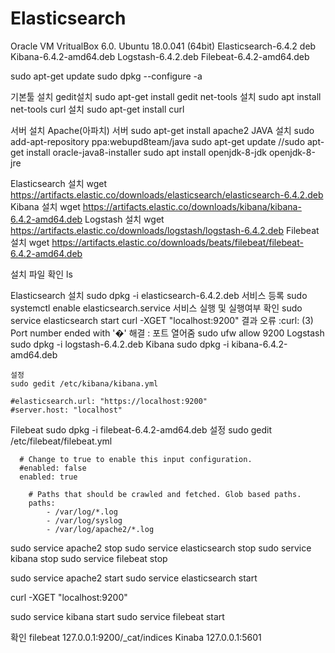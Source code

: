 # Elasticsearch

Oracle VM VritualBox 6.0.
Ubuntu 18.0.041 (64bit)
Elasticsearch-6.4.2 deb
Kibana-6.4.2-amd64.deb
Logstash-6.4.2.deb
Filebeat-6.4.2-amd64.deb


sudo apt-get update
sudo dpkg --configure -a

기본툴 설치
	gedit설치
		sudo apt-get install gedit
	net-tools 설치
		sudo apt install net-tools
	curl 설치
		sudo apt-get install curl


서버 설치
	Apache(아파치) 서버
		sudo apt-get install apache2
JAVA 설치
	sudo add-apt-repository ppa:webupd8team/java
	sudo apt-get update	
	//sudo apt-get install oracle-java8-installer
	sudo apt install openjdk-8-jdk openjdk-8-jre
	
Elasticsearch 설치
	wget https://artifacts.elastic.co/downloads/elasticsearch/elasticsearch-6.4.2.deb
Kibana 설치
	wget https://artifacts.elastic.co/downloads/kibana/kibana-6.4.2-amd64.deb
Logstash 설치
	wget https://artifacts.elastic.co/downloads/logstash/logstash-6.4.2.deb
Filebeat 설치
	wget https://artifacts.elastic.co/downloads/beats/filebeat/filebeat-6.4.2-amd64.deb

설치 파일 확인
	ls

Elasticsearch
	설치
		sudo dpkg -i elasticsearch-6.4.2.deb
	서비스 등록
		sudo systemctl enable elasticsearch.service
	서비스 실행 및 실행여부 확인
		sudo service elasticsearch start
		curl -XGET "localhost:9200"
			결과 오류 :curl: (3) Port number ended with '�'
			해결 : 포트 열어줌
				sudo ufw allow 9200
Logstash		
	sudo dpkg -i logstash-6.4.2.deb
Kibana
	sudo dpkg -i kibana-6.4.2-amd64.deb
	
	설정
	sudo gedit /etc/kibana/kibana.yml 
	
	#elasticsearch.url: "https://localhost:9200"
	#server.host: "localhost"
Filebeat
	sudo dpkg -i filebeat-6.4.2-amd64.deb
	설정
	sudo gedit /etc/filebeat/filebeat.yml
	
	  # Change to true to enable this input configuration.
	  #enabled: false
	  enabled: true
	  
	    # Paths that should be crawled and fetched. Glob based paths.
		paths:
			- /var/log/*.log
			- /var/log/syslog
			- /var/log/apache2/*.log

sudo service apache2 stop
sudo service elasticsearch stop
sudo service kibana stop
sudo service filebeat stop

sudo service apache2 start
sudo service elasticsearch start

curl -XGET "localhost:9200"

sudo service kibana start
sudo service filebeat start

확인
filebeat 
	127.0.0.1:9200/_cat/indices
Kinaba
	127.0.0.1:5601
	

